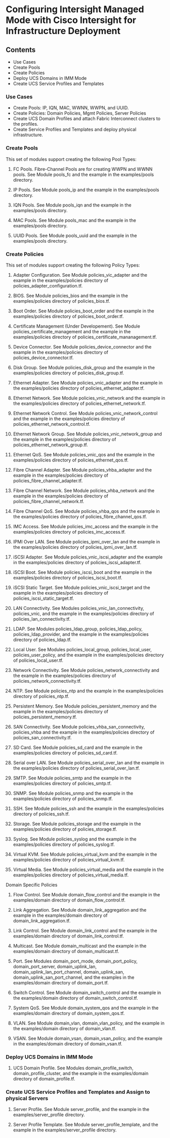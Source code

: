 # Configuring Intersight Managed Mode with Cisco Intersight for Infrastructure Deployment

## Contents

* Use Cases
* Create Pools
* Create Policies
* Deploy UCS Domains in IMM Mode
* Create UCS Service Profiles and Templates

### Use Cases

* Create Pools: IP, IQN, MAC, WWNN, WWPN, and UUID.
* Create Policies: Domain Policies, Mgmt Policies, Server Policies
* Create UCS Domain Profiles and attach Fabric Interconnect clusters to the profiles.
* Create Service Profiles and Templates and deploy physical infrastructure.

### Create Pools

This set of modules support creating the following Pool Types:

1. FC Pools.  Fibre-Channel Pools are for creating WWPN and WWNN pools.  See Module pools_fc and the example in the examples/pools directory.

2. IP Pools.  See Module pools_ip and the example in the examples/pools directory.

3. IQN Pools.  See Module pools_iqn and the example in the examples/pools directory.

4. MAC Pools.  See Module pools_mac and the example in the examples/pools directory.

5. UUID Pools.  See Module pools_uuid and the example in the examples/pools directory.

### Create Policies

This set of modules support creating the following Policy Types:

1. Adapter Configuration.  See Module policies_vic_adapter and the example in the examples/policies directory of policies_adapter_configuration.tf.

2. BIOS.  See Module policies_bios and the example in the examples/policies directory of policies_bios.tf.

3. Boot Order.  See Module policies_boot_order and the example in the examples/policies directory of policies_boot_order.tf.

4. Certificate Management (Under Developement).  See Module policies_certificate_management and the example in the examples/policies directory of policies_certificate_mananagement.tf.

5. Device Connector.  See Module policies_device_connector and the example in the examples/policies directory of policies_device_connector.tf.

6. Disk Group.  See Module policies_disk_group and the example in the examples/policies directory of policies_disk_group.tf.

7. Ethernet Adapter.  See Module policies_vnic_adapter and the example in the examples/policies directory of policies_ethernet_adapter.tf.

8. Ethernet Network.  See Module policies_vnic_network and the example in the examples/policies directory of policies_ethernet_network.tf.

9. Ethernet Network Control.  See Module policies_vnic_network_control and the example in the examples/policies directory of policies_ethernet_network_control.tf.

10. Ethernet Network Group.  See Module policies_vnic_network_group and the example in the examples/policies directory of policies_ethernet_network_group.tf.

11. Ethernet QoS.  See Module policies_vnic_qos and the example in the examples/policies directory of policies_ethernet_qos.tf.

12. Fibre Channel Adapter.  See Module policies_vhba_adapter and the example in the examples/policies directory of policies_fibre_channel_adapter.tf.

13. Fibre Channel Network.  See Module policies_vhba_network and the example in the examples/policies directory of policies_fibre_channel_network.tf.

14. Fibre Channel QoS.  See Module policies_vhba_qos and the example in the examples/policies directory of policies_fibre_channel_qos.tf.

15. IMC Access.  See Module policies_imc_access and the example in the examples/policies directory of policies_imc_access.tf.

16. IPMI Over LAN.  See Module policies_ipmi_over_lan and the example in the examples/policies directory of policies_ipmi_over_lan.tf.

17. iSCSI Adapter.  See Module policies_vnic_iscsi_adapter and the example in the examples/policies directory of policies_iscsi_adapter.tf.

18. iSCSI Boot.  See Module policies_iscsi_boot and the example in the examples/policies directory of policies_iscsi_boot.tf.

19. iSCSI Static Target.  See Module policies_vnic_iscsi_target and the example in the examples/policies directory of policies_iscsi_static_target.tf.

20. LAN Connectivity.  See Modules policies_vnic_lan_connectivity, policies_vnic, and the example in the examples/policies directory of policies_lan_connectivity.tf.

21. LDAP.  See Modules policies_ldap_group, policies_ldap_policy, policies_ldap_provider, and the example in the examples/policies directory of policies_ldap.tf.

22. Local User.  See Modules policies_local_group, policies_local_user, policies_user_policy, and the example in the examples/policies directory of policies_local_user.tf.

23. Network Connectivity.  See Module policies_network_connectivity and the example in the examples/policies directory of policies_network_connectivity.tf.

24. NTP.  See Module policies_ntp and the example in the examples/policies directory of policies_ntp.tf.

25. Persistent Memory.  See Module policies_persistent_memory and the example in the examples/policies directory of policies_persistent_memory.tf.

26. SAN Connectivity.  See Module policies_vhba_san_connectivity, policies_vhba and the example in the examples/policies directory of policies_san_connectivity.tf.

27. SD Card.  See Module policies_sd_card and the example in the examples/policies directory of policies_sd_card.tf.

28. Serial over LAN.  See Module policies_serial_over_lan and the example in the examples/policies directory of policies_serial_over_lan.tf.

29. SMTP.  See Module policies_smtp and the example in the examples/policies directory of policies_smtp.tf.

30. SNMP.  See Module policies_snmp and the example in the examples/policies directory of policies_snmp.tf.

31. SSH.  See Module policies_ssh and the example in the examples/policies directory of policies_ssh.tf.

32. Storage.  See Module policies_storage and the example in the examples/policies directory of policies_storage.tf.

33. Syslog.  See Module policies_syslog and the example in the examples/policies directory of policies_syslog.tf.

34. Virtual KVM.  See Module policies_virtual_kvm and the example in the examples/policies directory of policies_virtual_kvm.tf.

35. Virtual Media.  See Module policies_virtual_media and the example in the examples/policies directory of policies_virtual_media.tf.

Domain Specific Policies

1. Flow Control.  See Module domain_flow_control and the example in the examples/domain directory of domain_flow_control.tf.

2. Link Aggregation.  See Module domain_link_aggregation and the example in the examples/domain directory of domain_link_aggregation.tf.

3. Link Control.  See Module domain_link_control and the example in the examples/domain directory of domain_link_control.tf.

4. Multicast.  See Module domain_multicast and the example in the examples/domain directory of domain_multicast.tf.

5. Port.  See Modules domain_port_mode, domain_port_policy, domain_port_server, domain_uplink_lan, domain_uplink_lan_port_channel, domain_uplink_san, domain_uplink_san_port_channel,  and the examples in the examples/domain directory of domain_port.tf.

6. Switch Control.  See Module domain_switch_control and the example in the examples/domain directory of domain_switch_control.tf.

7. System QoS.  See Module domain_system_qos and the example in the examples/domain directory of domain_system_qos.tf.

8. VLAN.  See Module domain_vlan, domain_vlan_policy, and the example in the examples/domain directory of domain_vlan.tf.

9. VSAN.  See Module domain_vsan, domain_vsan_policy, and the example in the examples/domain directory of domain_vsan.tf.

### Deploy UCS Domains in IMM Mode

1. UCS Domain Profile.  See Modules domain_profile_switch, domain_profile_cluster, and the example in the examples/domain directory of domain_profile.tf.

### Create UCS Service Profiles and Templates and Assign to physical Servers

1. Server Profile.  See Module server_profile, and the example in the examples/server_profile directory.

2. Server Profile Template.  See Module server_profile_template, and the example in the examples/server_profile directory.
